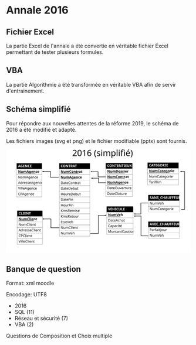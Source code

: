 # Annale 2016

## Fichier Excel

La partie Excel de l'annale a été convertie en véritable fichier Excel permettant de tester plusieurs formules.

## VBA

La partie Algorithmie a été transformée en véritable VBA afin de servir d'entrainement.

## Schéma simplifié

Pour répondre aux nouvelles attentes de la réforme 2019, le schéma de 2016 a été modifié et adapté.

Les fichiers images (svg et png) et le fichier modifiable (pptx) sont fournis.

![Schéma 2016 simplifié](./2016-simple.svg)



## Banque de question

Format: xml moodle

Encodage: UTF8


* 2016
 * SQL (11)
 * Réseau et sécurité (7)
 * VBA (2)

Questions de Composition et Choix multiple
